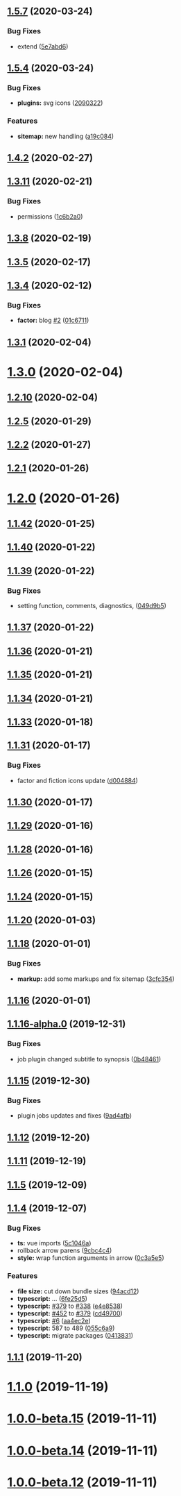 ## [1.5.7](https://github.com/fiction-com/factor/compare/v1.5.6...v1.5.7) (2020-03-24)

### Bug Fixes

- extend ([5e7abd6](https://github.com/fiction-com/factor/commit/5e7abd694919110e97382dcd4db1eab62f8d4f2a))

## [1.5.4](https://github.com/fiction-com/factor/compare/v1.5.3...v1.5.4) (2020-03-24)

### Bug Fixes

- **plugins:** svg icons ([2090322](https://github.com/fiction-com/factor/commit/2090322a2868420f85a8ff914a0ee7cfa2f99b4a))

### Features

- **sitemap:** new handling ([a19c084](https://github.com/fiction-com/factor/commit/a19c084dd7dd1a0d794d6578151bd056629a65b1))

## [1.4.2](https://github.com/fiction-com/factor/compare/v1.4.1...v1.4.2) (2020-02-27)

## [1.3.11](https://github.com/fiction-com/factor/compare/v1.3.10...v1.3.11) (2020-02-21)

### Bug Fixes

- permissions ([1c6b2a0](https://github.com/fiction-com/factor/commit/1c6b2a07df869f36eb2727fa48dd0c8821163509))

## [1.3.8](https://github.com/fiction-com/factor/compare/v1.3.7...v1.3.8) (2020-02-19)

## [1.3.5](https://github.com/fiction-com/factor/compare/v1.3.4...v1.3.5) (2020-02-17)

## [1.3.4](https://github.com/fiction-com/factor/compare/v1.3.3...v1.3.4) (2020-02-12)

### Bug Fixes

- **factor:** blog [#2](https://github.com/fiction-com/factor/issues/2) ([01c6711](https://github.com/fiction-com/factor/commit/01c6711e25abc97cda0540733a001a8e412dc6d3))

## [1.3.1](https://github.com/fiction-com/factor/compare/v1.3.0...v1.3.1) (2020-02-04)

# [1.3.0](https://github.com/fiction-com/factor/compare/v1.2.10...v1.3.0) (2020-02-04)

## [1.2.10](https://github.com/fiction-com/factor/compare/v1.2.9...v1.2.10) (2020-02-04)

## [1.2.5](https://github.com/fiction-com/factor/compare/v1.2.4...v1.2.5) (2020-01-29)

## [1.2.2](https://github.com/fiction-com/factor/compare/v1.2.1...v1.2.2) (2020-01-27)

## [1.2.1](https://github.com/fiction-com/factor/compare/v1.2.0...v1.2.1) (2020-01-26)

# [1.2.0](https://github.com/fiction-com/factor/compare/v1.1.42...v1.2.0) (2020-01-26)

## [1.1.42](https://github.com/fiction-com/factor/compare/v1.1.41...v1.1.42) (2020-01-25)

## [1.1.40](https://github.com/fiction-com/factor/compare/v1.1.39...v1.1.40) (2020-01-22)

## [1.1.39](https://github.com/fiction-com/factor/compare/v1.1.38...v1.1.39) (2020-01-22)

### Bug Fixes

- setting function, comments, diagnostics, ([049d9b5](https://github.com/fiction-com/factor/commit/049d9b573f05fc6aeebc93188f1a23f0c9c1a13d))

## [1.1.37](https://github.com/fiction-com/factor/compare/v1.1.36...v1.1.37) (2020-01-22)

## [1.1.36](https://github.com/fiction-com/factor/compare/v1.1.35...v1.1.36) (2020-01-21)

## [1.1.35](https://github.com/fiction-com/factor/compare/v1.1.34...v1.1.35) (2020-01-21)

## [1.1.34](https://github.com/fiction-com/factor/compare/v1.1.33...v1.1.34) (2020-01-21)

## [1.1.33](https://github.com/fiction-com/factor/compare/v1.1.32...v1.1.33) (2020-01-18)

## [1.1.31](https://github.com/fiction-com/factor/compare/v1.1.30...v1.1.31) (2020-01-17)

### Bug Fixes

- factor and fiction icons update ([d004884](https://github.com/fiction-com/factor/commit/d0048843231260570422af56a660db11c0a134c3))

## [1.1.30](https://github.com/fiction-com/factor/compare/v1.1.29...v1.1.30) (2020-01-17)

## [1.1.29](https://github.com/fiction-com/factor/compare/v1.1.28...v1.1.29) (2020-01-16)

## [1.1.28](https://github.com/fiction-com/factor/compare/v1.1.27...v1.1.28) (2020-01-16)

## [1.1.26](https://github.com/fiction-com/factor/compare/v1.1.25...v1.1.26) (2020-01-15)

## [1.1.24](https://github.com/fiction-com/factor/compare/v1.1.23...v1.1.24) (2020-01-15)

## [1.1.20](https://github.com/fiction-com/factor/compare/v1.1.19...v1.1.20) (2020-01-03)

## [1.1.18](https://github.com/fiction-com/factor/compare/v1.1.17...v1.1.18) (2020-01-01)

### Bug Fixes

- **markup:** add some markups and fix sitemap ([3cfc354](https://github.com/fiction-com/factor/commit/3cfc35420e1e835ef184f9c7e34dad7043d12889))

## [1.1.16](https://github.com/fiction-com/factor/compare/v1.1.16-alpha.0...v1.1.16) (2020-01-01)

## [1.1.16-alpha.0](https://github.com/fiction-com/factor/compare/v1.1.15...v1.1.16-alpha.0) (2019-12-31)

### Bug Fixes

- job plugin changed subtitle to synopsis ([0b48461](https://github.com/fiction-com/factor/commit/0b484618c5842d0c7918198a4f7404e45fd3ad0e))

## [1.1.15](https://github.com/fiction-com/factor/compare/v1.1.14...v1.1.15) (2019-12-30)

### Bug Fixes

- plugin jobs updates and fixes ([9ad4afb](https://github.com/fiction-com/factor/commit/9ad4afb701ecee50c805ea413c5a303f4e5791dd))

## [1.1.12](https://github.com/fiction-com/factor/compare/v1.1.11...v1.1.12) (2019-12-20)

## [1.1.11](https://github.com/fiction-com/factor/compare/v1.1.10...v1.1.11) (2019-12-19)

## [1.1.5](https://github.com/fiction-com/factor/compare/v1.1.4...v1.1.5) (2019-12-09)

## [1.1.4](https://github.com/fiction-com/factor/compare/v1.1.3...v1.1.4) (2019-12-07)

### Bug Fixes

- **ts:** vue imports ([5c1046a](https://github.com/fiction-com/factor/commit/5c1046ae8b602f98c4ba107887660b2113c96818))
- rollback arrow parens ([9cbc4c4](https://github.com/fiction-com/factor/commit/9cbc4c4e187702169b469f5579974f915772f499))
- **style:** wrap function arguments in arrow ([0c3a5e5](https://github.com/fiction-com/factor/commit/0c3a5e59d74f32be023bd32d48d434c9ad90c1ad))

### Features

- **file size:** cut down bundle sizes ([94acd12](https://github.com/fiction-com/factor/commit/94acd12691d14dfb2d1363b74c7a099154f95d0d))
- **typescript:** ... ([6fe25d5](https://github.com/fiction-com/factor/commit/6fe25d5fd237798be40f6445afc4856522c29fde))
- **typescript:** [#379](https://github.com/fiction-com/factor/issues/379) to [#338](https://github.com/fiction-com/factor/issues/338) ([e4e8538](https://github.com/fiction-com/factor/commit/e4e8538ed302627a8d808fc8834b52b65c863b9c))
- **typescript:** [#452](https://github.com/fiction-com/factor/issues/452) to [#379](https://github.com/fiction-com/factor/issues/379) ([cd49700](https://github.com/fiction-com/factor/commit/cd497004c47ab7f9daa4fe82b137b1f292196ecf))
- **typescript:** [#6](https://github.com/fiction-com/factor/issues/6) ([aa4ec2e](https://github.com/fiction-com/factor/commit/aa4ec2e7c35ecde36307238413041c533f993d83))
- **typescript:** 587 to 489 ([055c6a9](https://github.com/fiction-com/factor/commit/055c6a963b3359a8227a96c6c25e0c7be96a8f5a))
- **typescript:** migrate packages ([0413831](https://github.com/fiction-com/factor/commit/041383149fd506aae1c9dbafe05d4180543323db))

## [1.1.1](https://github.com/fiction-com/factor/compare/v1.1.0...v1.1.1) (2019-11-20)

# [1.1.0](https://github.com/fiction-com/factor/compare/v1.0.0-beta.18...v1.1.0) (2019-11-19)

# [1.0.0-beta.15](https://github.com/fiction-com/factor/compare/v1.0.0-beta.14...v1.0.0-beta.15) (2019-11-11)

# [1.0.0-beta.14](https://github.com/fiction-com/factor/compare/v1.0.0-beta.13...v1.0.0-beta.14) (2019-11-11)

# [1.0.0-beta.12](https://github.com/fiction-com/factor/compare/v1.0.0-beta.9...v1.0.0-beta.12) (2019-11-11)

